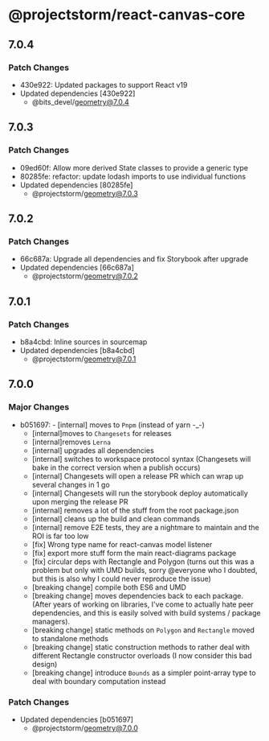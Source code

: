 # @projectstorm/react-canvas-core

## 7.0.4

### Patch Changes

- 430e922: Updated packages to support React v19
- Updated dependencies [430e922]
  - @bits_devel/geometry@7.0.4

## 7.0.3

### Patch Changes

- 09ed60f: Allow more derived State classes to provide a generic type
- 80285fe: refactor: update lodash imports to use individual functions
- Updated dependencies [80285fe]
  - @projectstorm/geometry@7.0.3

## 7.0.2

### Patch Changes

- 66c687a: Upgrade all dependencies and fix Storybook after upgrade
- Updated dependencies [66c687a]
  - @projectstorm/geometry@7.0.2

## 7.0.1

### Patch Changes

- b8a4cbd: Inline sources in sourcemap
- Updated dependencies [b8a4cbd]
  - @projectstorm/geometry@7.0.1

## 7.0.0

### Major Changes

- b051697: - [internal] moves to `Pnpm` (instead of yarn -\_-)
  - [internal]moves to `Changesets` for releases
  - [internal]removes `Lerna`
  - [internal] upgrades all dependencies
  - [internal] switches to workspace protocol syntax (Changesets will bake in the correct version when a publish occurs)
  - [internal] Changesets will open a release PR which can wrap up several changes in 1 go
  - [internal] Changesets will run the storybook deploy automatically upon merging the release PR
  - [internal] removes a lot of the stuff from the root package.json
  - [internal] cleans up the build and clean commands
  - [internal] remove E2E tests, they are a nightmare to maintain and the ROI is far too low
  - [fix] Wrong type name for react-canvas model listener
  - [fix] export more stuff form the main react-diagrams package
  - [fix] circular deps with Rectangle and Polygon (turns out this was a problem but only with UMD builds, sorry @everyone who I doubted, but this is also why I could never reproduce the issue)
  - [breaking change] compile both ES6 and UMD
  - [breaking change] moves dependencies back to each package. (After years of working on libraries, I've come to actually hate peer dependencies, and this is easily solved with build systems / package managers).
  - [breaking change] static methods on `Polygon` and `Rectangle` moved to standalone methods
  - [breaking change] static construction methods to rather deal with different Rectangle constructor overloads (I now consider this bad design)
  - [breaking change] introduce `Bounds` as a simpler point-array type to deal with boundary computation instead

### Patch Changes

- Updated dependencies [b051697]
  - @projectstorm/geometry@7.0.0
